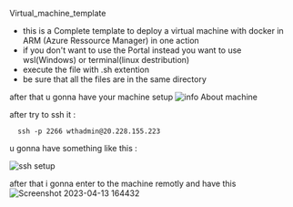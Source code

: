 Virtual_machine_template 

* this is a Complete template  to  deploy a virtual machine with docker in ARM (Azure Ressource Manager) in one action <br>
* if you don't want to use the Portal instead you want to use wsl(Windows) or terminal(linux destribution)<br>
* execute the file with .sh extention <br>
* be sure that all the files are in the same directory <br>


after that u gonna have your machine setup 
![info About machine](https://user-images.githubusercontent.com/100031609/231803225-cbc6e8b8-d0bb-4788-8985-47cb120fe99a.png)

after try to ssh it : <br>

      ssh -p 2266 wthadmin@20.228.155.223
    
u gonna have something like this : 

![ssh setup](https://user-images.githubusercontent.com/100031609/231804971-8c3b08df-a1c3-4826-bae4-b9e139653305.png)

after that i gonna enter to the machine remotly 
and have this 
![Screenshot 2023-04-13 164432](https://user-images.githubusercontent.com/100031609/231806090-1310808c-f3a1-4ab3-b69c-696576a4281b.png)
